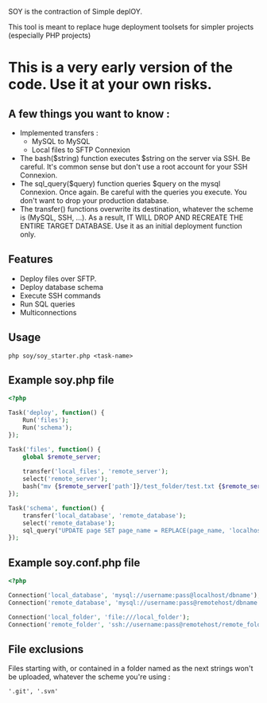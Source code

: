 SOY is the contraction of Simple deplOY.

This tool is meant to replace huge deployment toolsets for simpler projects (especially PHP projects)


# This is a very early version of the code. Use it at your own risks.

## A few things you want to know :

* Implemented transfers :
  * MySQL to MySQL
  * Local files to SFTP Connexion
* The bash($string) function executes $string on the server via SSH. Be careful. It's common sense but don't use a root account for your SSH Connexion.  
* The sql_query($query) function queries $query on the mysql Connexion. Once again. Be careful with the queries you execute. You don't want to drop your production database.
* The transfer() functions overwrite its destination, whatever the scheme is (MySQL, SSH, ...). As a result, IT WILL DROP AND RECREATE THE ENTIRE TARGET DATABASE. Use it as an initial deployment function only.
## Features
* Deploy files over SFTP.
* Deploy database schema
* Execute SSH commands
* Run SQL queries
* Multiconnections

## Usage
```
php soy/soy_starter.php <task-name>
```


## Example soy.php file

```php
<?php

Task('deploy', function() {
	Run('files');
	Run('schema');
});

Task('files', function() {
	global $remote_server;
	
	transfer('local_files', 'remote_server');
	select('remote_server');
	bash("mv {$remote_server['path']}/test_folder/test.txt {$remote_server['path']}/test_folder/test_production.txt");
});

Task('schema', function() {
	transfer('local_database', 'remote_database');
	select('remote_database');
	sql_query("UPDATE page SET page_name = REPLACE(page_name, 'localhost', 'production')");
});

```


## Example soy.conf.php file

```php
<?php

Connection('local_database', 'mysql://username:pass@localhost/dbname');
Connection('remote_database', 'mysql://username:pass@remotehost/dbname');

Connection('local_folder', 'file:///local_folder');
Connection('remote_folder', 'ssh://username:pass@remotehost/remote_folder');

```

## File exclusions
Files starting with, or contained in a folder named as the next strings won't be uploaded, whatever the scheme you're using :
```
'.git', '.svn'
```
